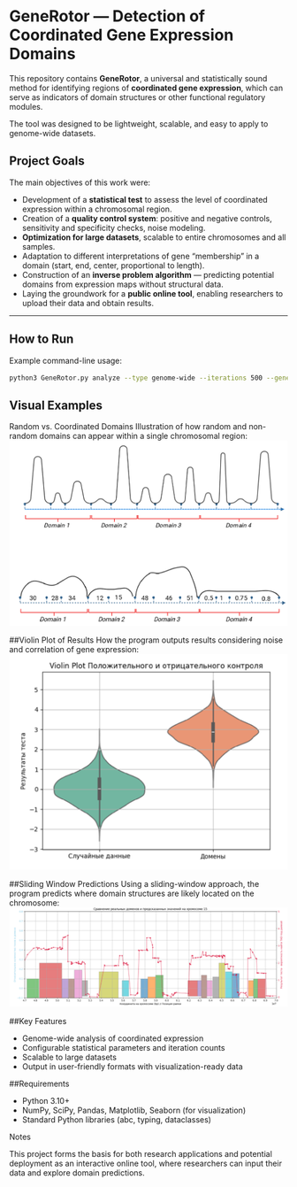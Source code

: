# GeneRotor — Detection of Coordinated Gene Expression Domains

This repository contains **GeneRotor**, a universal and statistically sound method for identifying regions of **coordinated gene expression**, which can serve as indicators of domain structures or other functional regulatory modules.  

The tool was designed to be lightweight, scalable, and easy to apply to genome-wide datasets.  

## Project Goals
The main objectives of this work were:  
- Development of a **statistical test** to assess the level of coordinated expression within a chromosomal region.  
- Creation of a **quality control system**: positive and negative controls, sensitivity and specificity checks, noise modeling.  
- **Optimization for large datasets**, scalable to entire chromosomes and all samples.  
- Adaptation to different interpretations of gene “membership” in a domain (start, end, center, proportional to length).  
- Construction of an **inverse problem algorithm** — predicting potential domains from expression maps without structural data.  
- Laying the groundwork for a **public online tool**, enabling researchers to upload their data and obtain results.  

---

## How to Run
Example command-line usage:  

```bash
python3 GeneRotor.py analyze --type genome-wide --iterations 500 --gene_input "path/to/gene_file" --domain_input "path/to/domain_file" --output "path/to/output_folder" --mapper_method proportional

```
## Visual Examples
Random vs. Coordinated Domains
Illustration of how random and non-random domains can appear within a single chromosomal region:
![Compare the regions there](pictures/Domains.png)


##Violin Plot of Results
How the program outputs results considering noise and correlation of gene expression:
![Green - random regions, orange - Domains](pictures/Violine.png)

##Sliding Window Predictions
Using a sliding-window approach, the program predicts where domain structures are likely located on the chromosome:
![Line represents the prediction, while bars are real domains](pictures/comparason.png)

##Key Features

- Genome-wide analysis of coordinated expression
- Configurable statistical parameters and iteration counts
- Scalable to large datasets
- Output in user-friendly formats with visualization-ready data

##Requirements

- Python 3.10+
- NumPy, SciPy, Pandas, Matplotlib, Seaborn (for visualization)
- Standard Python libraries (abc, typing, dataclasses)

Notes

This project forms the basis for both research applications and potential deployment as an interactive online tool, where researchers can input their data and explore domain predictions.
